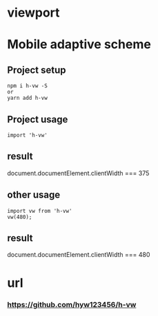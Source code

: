 # viewport 
# Mobile adaptive scheme


## Project setup
```
npm i h-vw -S  
or
yarn add h-vw
```
## Project usage
```
import 'h-vw'
```

## result
document.documentElement.clientWidth === 375

## other usage
```
import vw from 'h-vw'
vw(480);
```
## result
document.documentElement.clientWidth === 480

# url 
### https://github.com/hyw123456/h-vw